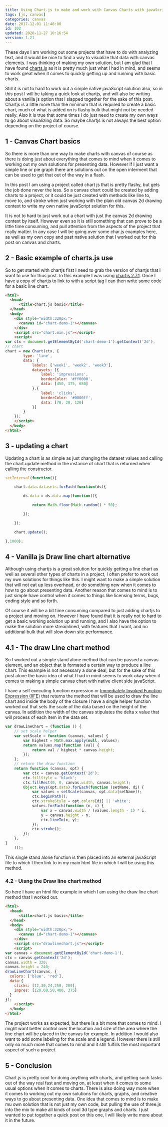 ```yaml
---
title: Using Chart.js to make and work with Canvas Charts with javaScript
tags: [js, canvas]
categories: canvas
date: 2017-12-01 11:48:00
id: 102
updated: 2020-11-27 10:16:54
version: 1.21
---
```


These days I am working out some projects that have to do with analyzing text, and it would be nice to find a way to visualize that data with canvas elements. I was thinking of making my own solution, but I am glad that I have found [charts.js](http://www.chartjs.org/docs/latest/) as it is pretty much just what I had in mind, and seems to work great when it comes to quickly getting up and running with basic charts. 

Still it is not to hard to work out a simple native javaScript solution also, so in this post I will be taking a quick look at chartjs, and will also be writing about a vanilla js option that I slapped together for the sake of this post. Chartjs is a little more than the minimum that is required to create a basic chart, much of what is added on is flashy bulk that might not be needed really. Also it is true that some times I do just need to create my own ways to go about visualizing data. So maybe chartjs is not always the best option depending on the project of course.

<!-- more -->

<script src="/js/chart.min.js"></script>

## 1 - Canvas Chart basics

So there is more than one way to make charts with canvas of course as there is doing just about everything that comes to mind when it comes to working out my own solutions for presenting data. However if I just want a simple line or pie graph there are solutions out on the open interment that can be used to get that out of the way in a flash.

In this post I am using a project called chart js that is pretty flashy, but gets the job done never the less. So a canvas chart could be created by adding charts to a project, or it could be just created with methods like line to, move to, and stroke when just working with the plain old canvas 2d drawing context to write my own native javaScript solution for this.

It is not to hard to just work out a chart with just the canvas 2d drawing context by itself. However even so it is still something that can prove to be a little time consuming, and pull attention from the aspects of the project that really matter. In any case I will be going over some char.js examples here, as well as my own copy and past native solution that I worked out for this post on canvas and charts.

## 2 - Basic example of charts.js use

So to get started with chartjs first I need to grab the version of chartjs that I want to use for thus post. In this example I was using [chartjs 2.7.1](https://github.com/chartjs/Chart.js/tree/v2.7.1/dist). Once I have a copy of chartjs to link to with a script tag I can then write some code for a basic line chart.

```html
<html>
  <head>
      <title>chart.js basic</title>
  </head>
  <body>
    <div style="width:320px;">
      <canvas id="chart-demo-1"></canvas>
    </div>
    <script src="chart.min.js"></script>
    <script>
var ctx = document.getElementById('chart-demo-1').getContext('2d'),
// chart
chart = new Chart(ctx, {
        type: 'line',
        data: {
            labels: ['week1', 'week2', 'week3'],
            datasets: [{
                label: 'impressions',
                borderColor: '#ff0000',
                data: [450, 375, 680]
            },{
                label: 'clicks',
                borderColor: '#0000ff',
                data: [70, 20, 120]
            }]
        }
    });
    </script>
  </body>
</html>
```

## 3 - updating a chart

Updating a chart is as simple as just changing the dataset values and calling the chart.update method in the instance of chart that is returned when calling the constructor.

```js
setInterval(function(){

    chart.data.datasets.forEach(function(ds){

        ds.data = ds.data.map(function(){

            return Math.floor(Math.random() * 50);

        });

    });

    chart.update();

},1000);
```

<div style="width:320px;margin-left:auto;margin-right:auto;">
    <canvas id="chart-demo-1"></canvas>
</div>
<script>
var ctx = document.getElementById('chart-demo-1').getContext('2d'),
 
// chart
chart = new Chart(ctx, {
 
        type: 'line',
 
        data: {
 
            labels: ['week1', 'week2', 'week3'],
            datasets: [{
 
                label: 'impressions',
                borderColor: '#ff0000',
                data: [450, 375, 680]
 
            },{
 
                label: 'clicks',
                borderColor: '#0000ff',
                data: [70, 20, 120]
 
            }]
 
        }
 
    });
 
setInterval(function(){
 
    chart.data.datasets.forEach(function(ds){
 
        ds.data = ds.data.map(function(){
 
            return Math.floor(Math.random() * 50);
 
        });
 
    });
 
    chart.update();
 
},1000);
 
</script>

## 4 - Vanilla js Draw line chart alternative

Although using chartjs is a great solution for quickly getting a line chart as well as several other types of charts in a project, I often prefer to work out my own solutions for things like this. I might want to make a simple solution that will not eat up less overhead, or do something new when it comes to how to go about presenting data. Another reason that comes to mind is to just simple have control when it comes to things like licensing terms, bugs, coding style and so forth.

Of course it will be a bit time consuming compared to just adding chartjs to a project and moving on. However I have found that it is really not to hard to get a basic working solution up and running, and I also have the option to make the solution more streamlined, with features that I want, and no additional bulk that will slow down site performance.

## 4.1 - The draw Line chart method

So I worked out a simple stand alone method that can be passed a canvas element, and an object that is formated a certain way to produce a line chart. This example is not necessary a done deal, but for the sake of this post alone the basic idea of what I had in mind seems to work okay when it comes to making a simple canvas chart with native client side javaScript.

I have a self executing function expression or [Immediately Invoked Function Expression \(IIFE\)](/2020/02/04/js-iife/) that returns the method that will be used to draw the line chart and inside the body of the closure I have a single helper function worked out that sets the scale of the data based on the height of the canvas. In addition the width of the canvas stipulates the delta x value that will process of each item in the data set.

```js
var drawLineChart = (function () {
    // set scale helper
    var setScale = function (canvas, values) {
        var highest = Math.max.apply(null, values);
        return values.map(function (val) {
            return val / highest * canvas.height;
        });
    };
    // return the draw function
    return function (canvas, opt) {
        var ctx = canvas.getContext('2d');
        ctx.fillStyle = 'black';
        ctx.fillRect(0, 0, canvas.width, canvas.height);
        Object.keys(opt.data).forEach(function (setName, di) {
            var values = setScale(canvas, opt.data[setName]);
            ctx.beginPath();
            ctx.strokeStyle = opt.colors[di] || 'white';
            values.forEach(function (n, i) {
                var x = canvas.width / (values.length - 1) * i,
                y = canvas.height - n;
                ctx.lineTo(x, y);
            });
            ctx.stroke();
        });
    };
}
    ());
```

This single stand alone function is then placed into an external javaScript file to which I then link to in my main html file in which I will be using this method.

### 4.2 - Uisng the Draw line chart method

So here I have an html file example in which I am using the draw line chart method that I worked out.

```html
<html>
  <head>
      <title>chart.js basic</title>
  </head>
  <body>
    <div style="width:320px;">
      <canvas id="chart-demo-1"></canvas>
    </div>
    <script src="drawlinechart.js"></script>
    <script>
var canvas = document.getElementById('chart-demo-1'),
ctx = canvas.getContext('2d');
canvas.width = 320;
canvas.height = 240;
drawLineChart(canvas, {
  colors: ['blue', 'red'],
  data:{
    clicks: [12,30,24,250, 200],
    impres: [120,60,50,400, 375]
  }
});
    </script>
  </body>
</html>
```

The project works as expected, but there is a bit more that comes to mind. I might want better control over the location and size of the area where the line chart will be placed in the canvas for example. In addition I would also want to add some labeling for the scale and a legend. However there is still only so much more that comes to mind and it still fulfills the most important aspect of such a project.

## 5 - Conclusion

Chart.js is pretty cool for doing anything with charts, and getting such tasks out of the way real fast and moving on, at least when it comes to some usual options when it comes to charts. There is also doing way more when it comes to working out my own solutions for charts, graphs, and creative ways to go about presenting data. One idea that comes to mind is to make mu own solution that is not just my own code, but pulling the use of three.js into the mix to make all kinds of cool 3d type graphs and charts. I just wanted to put together a quick post on this one, I will likely write more about it in the future.